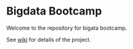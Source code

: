 Bigdata Bootcamp 
================

Welcome to the repository for bigata bootcamp. 

See [wiki](https://bitbucket.org/ruiming_lu/bigdata-bootcamp/wiki/Home) for details of the project.

